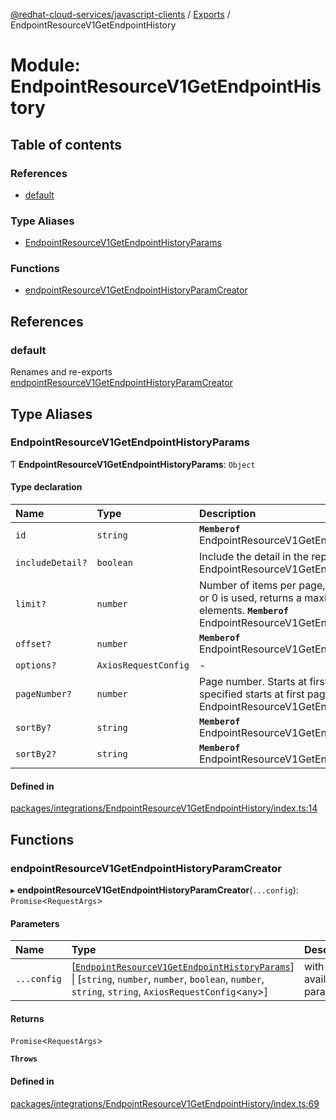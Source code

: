 [@redhat-cloud-services/javascript-clients](../README.md) / [Exports](../modules.md) / EndpointResourceV1GetEndpointHistory

# Module: EndpointResourceV1GetEndpointHistory

## Table of contents

### References

- [default](EndpointResourceV1GetEndpointHistory.md#default)

### Type Aliases

- [EndpointResourceV1GetEndpointHistoryParams](EndpointResourceV1GetEndpointHistory.md#endpointresourcev1getendpointhistoryparams)

### Functions

- [endpointResourceV1GetEndpointHistoryParamCreator](EndpointResourceV1GetEndpointHistory.md#endpointresourcev1getendpointhistoryparamcreator)

## References

### default

Renames and re-exports [endpointResourceV1GetEndpointHistoryParamCreator](EndpointResourceV1GetEndpointHistory.md#endpointresourcev1getendpointhistoryparamcreator)

## Type Aliases

### EndpointResourceV1GetEndpointHistoryParams

Ƭ **EndpointResourceV1GetEndpointHistoryParams**: `Object`

#### Type declaration

| Name | Type | Description |
| :------ | :------ | :------ |
| `id` | `string` | **`Memberof`** EndpointResourceV1GetEndpointHistoryApi |
| `includeDetail?` | `boolean` | Include the detail in the reply **`Memberof`** EndpointResourceV1GetEndpointHistoryApi |
| `limit?` | `number` | Number of items per page, if not specified or 0 is used, returns a maximum of 500 elements. **`Memberof`** EndpointResourceV1GetEndpointHistoryApi |
| `offset?` | `number` | **`Memberof`** EndpointResourceV1GetEndpointHistoryApi |
| `options?` | `AxiosRequestConfig` | - |
| `pageNumber?` | `number` | Page number. Starts at first page (0), if not specified starts at first page. **`Memberof`** EndpointResourceV1GetEndpointHistoryApi |
| `sortBy?` | `string` | **`Memberof`** EndpointResourceV1GetEndpointHistoryApi |
| `sortBy2?` | `string` | **`Memberof`** EndpointResourceV1GetEndpointHistoryApi |

#### Defined in

[packages/integrations/EndpointResourceV1GetEndpointHistory/index.ts:14](https://github.com/RedHatInsights/javascript-clients/blob/main/packages/integrations/EndpointResourceV1GetEndpointHistory/index.ts#L14)

## Functions

### endpointResourceV1GetEndpointHistoryParamCreator

▸ **endpointResourceV1GetEndpointHistoryParamCreator**(`...config`): `Promise`\<`RequestArgs`\>

#### Parameters

| Name | Type | Description |
| :------ | :------ | :------ |
| `...config` | [[`EndpointResourceV1GetEndpointHistoryParams`](EndpointResourceV1GetEndpointHistory.md#endpointresourcev1getendpointhistoryparams)] \| [`string`, `number`, `number`, `boolean`, `number`, `string`, `string`, `AxiosRequestConfig`\<`any`\>] | with all available params. |

#### Returns

`Promise`\<`RequestArgs`\>

**`Throws`**

#### Defined in

[packages/integrations/EndpointResourceV1GetEndpointHistory/index.ts:69](https://github.com/RedHatInsights/javascript-clients/blob/main/packages/integrations/EndpointResourceV1GetEndpointHistory/index.ts#L69)
